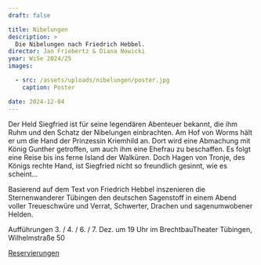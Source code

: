 ```yaml
---
draft: false

title: Nibelungen
description: >
  Die Nibelungen nach Friedrich Hebbel.
director: Jan Friebertz & Diana Nowicki
year: WiSe 2024/25
images:

  - src: /assets/uploads/nibelungen/poster.jpg
    caption: Poster

date: 2024-12-04
---
```

Der Held Siegfried ist für seine legendären Abenteuer bekannt, die ihm Ruhm und den Schatz der Nibelungen einbrachten. Am Hof von Worms hält er um die Hand der Prinzessin Kriemhild an. Dort wird eine Abmachung mit König Gunther getroffen, um auch ihm eine Ehefrau zu beschaffen. Es folgt eine Reise bis ins ferne Island der Walküren. Doch Hagen von Tronje, des Königs rechte Hand, ist Siegfried nicht so freundlich gesinnt, wie es scheint...

Basierend auf dem Text von Friedrich Hebbel inszenieren die Sternenwanderer Tübingen den deutschen Sagenstoff in einem Abend voller Treueschwüre und Verrat, Schwerter, Drachen und sagenumwobener Helden.

Aufführungen 3. / 4. / 6. / 7. Dez. um 19 Uhr im BrechtbauTheater Tübingen, Wilhelmstraße 50

[Reservierungen](https://forms.gle/eEsLiJsJh23kBnq1A)